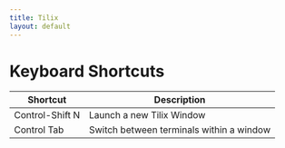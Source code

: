 ```yaml
---
title: Tilix
layout: default
---
```


# Keyboard Shortcuts

| Shortcut        | Description                              |
|-----------------|------------------------------------------| 
| Control-Shift N | Launch a new Tilix Window                |
| Control Tab     | Switch between terminals within a window |


